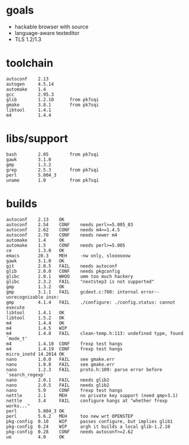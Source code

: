 
# goals

* hackable browser with source
* language-aware texteditor
* TLS 1.2/1.3

# toolchain

    autoconf	2.13
    autogen     4.5.14
    automake	1.4
    gcc         2.95.3
    glib        1.2.10      from pk7sqi
    gmake       3.8.1       from pk7sqi
    libtool     1.4.1
    m4          1.4.4

# libs/support

    bash        2.05        from pk7sqi
    gawk        3.1.0
    gmp         1.3.2
    grep        2.5.3       from pk7sqi
    perl        5.004_3
    uname       1.0         from pk7sqi

# builds

    autoconf    2.13	OK
    autoconf    2.54    CONF    needs perl>=5.005_03
    autoconf    2.62    CONF    needs m4>=1.4.5
    autoconf    2.70	CONF	needs newer m4
    automake    1.4     OK
    automake    1.5     CONF    needs perl>=5.005
    ce          1.3.0   OK
    emacs       20.3	MEH 	-nw only, sloooooow
    gawk	    3.1.0 	OK
    git         2.0.5   FAIL	needs autoconf
    glib        2.0.0   CONF	needs pkgconfig
    glibc       2.0.1	WHOO	umm too much hackery
    glibc       2.3.2	FAIL	"nextstep3 is not supported"
    gmp	        1.3.2	OK	
    gmp	        3.1.1	FAIL	gcdext.c:700: internal error--unrecognizable insn:
    gmp	        4.1.4	FAIL	./configure: ./config.status: cannot execute
    libtool	    1.4.1	OK
    libtool	    1.5.2	OK
    m4	        1.4.4	OK
    m4          1.4.5   WIP
    m4	        1.4.8	FAIL	clean-temp.h:113: undefined type, found `mode_t'
    m4	        1.4.10	CONF	frexp test hangs
    m4	        1.4.19	CONF	frexp test hangs
    micro_inetd 14.2014	OK
    nano	    1.0.0	FAIL	see gmake.err
    nano	    1.0.8	FAIL	see gmake.err
    nano	    1.2.3	FAIL	proto.h:109: parse error before `search_regexp'
    nano	    2.0.1	FAIL	needs glib2
    nano	    2.0.5	FAIL	needs glib2
    nano	    5.9     CONF	frexp test hangs
    nettle	    2.1     MEH     no private key support (need gmp>3.1)
    nettle	    3.4     FAIL	configure hangs at "whether frexp works..."
    perl        5.004_3 OK
    perl        5.6.2   MEH	    too new wrt OPENSTEP
    pkg-config 	0.10    WIP	    passes configure, but implies glib1
    pkg-config  0.24    WIP     argh it builds a local glib-1.2.10
    pkg-config  0.28    CONF    needs autoconf>=2.62
    ue          4.0	    OK
